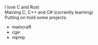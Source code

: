 I love C and Rust  
Maining C, C++ and C# (currently learning)  
Putting on hold some projects:
- maincraft
- cge
- mpmp
